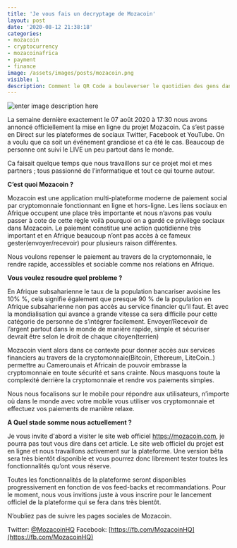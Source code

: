 ```yaml
---
title: 'Je vous fais un decryptage de Mozacoin'
layout: post
date: '2020-08-12 21:38:18'
categories:
- mozacoin
- cryptocurrency
- mozacoinafrica
- payment
- finance
image: /assets/images/posts/mozacoin.png
visible: 1
description: Comment le QR Code a bouleverser le quotidien des gens dans le monde.
---
```


![enter image description here](https://mozacoin.com/static/og-default-74dcba71d2d7ca1826d8c00c3688e976.png)



La semaine dernière exactement le 07 août 2020 à 17:30 nous avons annoncé officiellement la mise en ligne du projet Mozacoin. Ca s’est passe en Direct sur les plateformes de sociaux Twitter, Facebook et YouTube. On a voulu que ca soit un événement grandiose et ca été le cas. Beaucoup de personne ont suivi le LIVE un peu partout dans le monde.  
  
Ca faisait quelque temps que nous travaillons sur ce projet moi et mes partners ; tous passionné de l’informatique et tout ce qui tourne autour.

**C’est quoi Mozacoin ?**

Mozacoin est une application multi-plateforme moderne de paiement social par cryptomonnaie fonctionnant en ligne et hors-ligne. Les liens sociaux en Afrique occupent une place très importante et nous n’avons pas voulu passer à cote de cette règle voilà pourquoi on a gardé ce privilège sociaux dans Mozacoin. Le paiement constitue une action quotidienne très important et en Afrique beaucoup n’ont pas accès à ce fameux gester(envoyer/recevoir) pour plusieurs raison différentes.

Nous voulons repenser le paiement au travers de la cryptomonnaie, le rendre rapide, accessibles et sociable comme nos relations en Afrique.

**Vous voulez resoudre quel probleme ?**

En Afrique subsaharienne le taux de la population bancariser avoisine les 10% %, cela signifie également que presque 90 % de la population en Afrique subsaharienne non pas accès au service financier qu’il faut. Et avec la mondialisation qui avance a grande vitesse ca sera difficile pour cette catégorie de personne de s’intégrer facilement. Envoyer/Recevoir de l’argent partout dans le monde de manière rapide, simple et sécuriser devrait être selon le droit de chaque citoyen(terrien)

Mozacoin vient alors dans ce contexte pour donner accès aux services financiers au travers de la cryptomonnaie(Bitcoin, Ethereum, LiteCoin..) permettre au Camerounais et Africain de pouvoir embrasse la cryptomonnaie en toute sécurité et sans crainte. Nous masquons toute la complexité derrière la cryptomonnaie et rendre vos paiements simples.

Nous nous focalisons sur le mobile pour répondre aux utilisateurs, n’importe où dans le monde avec votre mobile vous utiliser vos cryptomonnaie et effectuez vos paiements de manière relaxe.

**A Quel stade somme nous actuellement ?**

Je vous invite d'abord a visiter le site web officiel https://mozacoin.com, je pourra pas tout vous dire dans cet article. Le site web officiel du projet est en ligne et nous travaillons activement sur la plateforme. Une version bêta sera très bientôt disponible et vous pourrez donc librement tester toutes les fonctionnalités qu’ont vous réserve.  
  
Toutes les fonctionnalités de la plateforme seront disponibles progressivement en fonction de vos feed-backs et recommandations. Pour le moment, nous vous invitions juste à vous inscrire pour le lancement officiel de la plateforme qui se fera dans très bientôt.  
  
N’oubliez pas de suivre les pages sociales de Mozacoin.

Twitter: [@MozacoinHQ](https://twitter.com/MozacoinHQ)
Facebook: [https://fb.com/MozacoinHQ](https://fb.com/MozacoinHQ)

